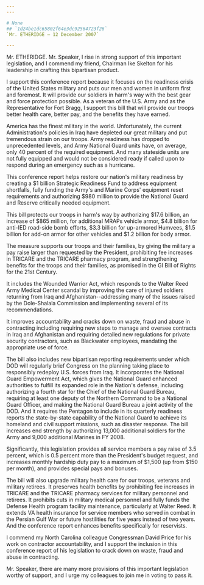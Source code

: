 ```yaml
---
---

# None
## `1d24be1dc65802f64e3dc92564723f26`
`Mr. ETHERIDGE — 12 December 2007`

---
```



Mr. ETHERIDGE. Mr. Speaker, I rise in strong support of this 
important legislation, and I commend my friend, Chairman Ike Skelton 
for his leadership in crafting this bipartisan product.

I support this conference report because it focuses on the readiness 
crisis of the United States military and puts our men and women in 
uniform first and foremost. It will provide our soldiers in harm's way 
with the best gear and force protection possible. As a veteran of the 
U.S. Army and as the Representative for Fort Bragg, I support this bill 
that will provide our troops better health care, better pay, and the 
benefits they have earned.

America has the finest military in the world. Unfortunately, the 
current Administration's policies in Iraq have depleted our great 
military and put tremendous strain on our troops. Army readiness has 
dropped to unprecedented levels, and Army National Guard units have, on 
average, only 40 percent of the required equipment. And many stateside 
units are not fully equipped and would not be considered ready if 
called upon to respond during an emergency such as a hurricane.

This conference report helps restore our nation's military readiness 
by creating a $1 billion Strategic Readiness Fund to address equipment 
shortfalls, fully funding the Army's and Marine Corps' equipment reset 
requirements and authorizing $980 million to provide the National Guard 
and Reserve critically needed equipment.

This bill protects our troops in harm's way by authorizing $17.6 
billion, an increase of $865 million, for additional MRAPs vehicle 
armor, $4.8 billion for anti-IED road-side bomb efforts, $3.3 billion 
for up-armored Humvees, $1.5 billion for add-on armor for other 
vehicles and $1.2 billion for body armor.

The measure supports our troops and their families, by giving the 
military a pay raise larger than requested by the President, 
prohibiting fee increases in TRICARE and the TRICARE pharmacy program, 
and strengthening benefits for the troops and their families, as 
promised in the GI Bill of Rights for the 21st Century.

It includes the Wounded Warrior Act, which responds to the Walter 
Reed Army Medical Center scandal by improving the care of injured 
soldiers returning from Iraq and Afghanistan--addressing many of the 
issues raised by the Dole-Shalala Commission and implementing several 
of its recommendations.

It improves accountability and cracks down on waste, fraud and abuse 
in contracting including requiring new steps to manage and oversee 
contracts in Iraq and Afghanistan and requiring detailed new 
regulations for private security contractors, such as Blackwater 
employees, mandating the appropriate use of force.

The bill also includes new bipartisan reporting requirements under 
which DOD will regularly brief Congress on the planning taking place to 
responsibly redeploy U.S. forces from Iraq. It incorporates the 
National Guard Empowerment Act, which gives the National Guard enhanced 
authorities to fulfill its expanded role in the Nation's defense, 
including authorizing a fourth star for the Chief of the National Guard 
Bureau, requiring at least one deputy of the Northern Command to be a 
National Guard Officer, and making the National Guard Bureau a joint 
activity of the DOD. And it requires the Pentagon to include in its 
quarterly readiness reports the state-by-state capability of the 
National Guard to achieve its homeland and civil support missions, such 
as disaster response. The bill increases end strength by authorizing 
13,000 additional soldiers for the Army and 9,000 additional Marines in 
FY 2008.

Significantly, this legislation provides all service members a pay 
raise of 3.5 percent, which is 0.5 percent more than the President's 
budget request, and increases monthly hardship duty pay to a maximum of 
$1,500 (up from $150 per month), and provides special pays and bonuses.

The bill will also upgrade military health care for our troops, 
veterans and military retirees. It preserves health benefits by 
prohibiting fee increases in TRICARE and the TRICARE pharmacy services 
for military personnel and retirees. It prohibits cuts in military 
medical personnel and fully funds the Defense Health program facility 
maintenance, particularly at Walter Reed. It extends VA health 
insurance for service members who served in combat in the Persian Gulf 
War or future hostilities for five years instead of two years. And the 
conference report enhances benefits specifically for reservists.

I commend my North Carolina colleague Congressman David Price for his 
work on contractor accountability, and I support the inclusion in this 
conference report of his legislation to crack down on waste, fraud and 
abuse in contracting.

Mr. Speaker, there are many more provisions of this important 
legislation worthy of support, and I urge my colleagues to join me in 
voting to pass it.